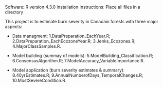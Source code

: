 Software: R version 4.3.0
Installation Instructions: Place all files in a directory

This project is to estimate burn severity in Canadain forests with three major aspects:

- Data managment:
1.DataPreparation_EachYear.R;
2.DataPreparation_EachEcozoneYear.R;
3.Jenks_Ecozones.R;
4.MajorClassSamples.R.
  
- Model building (summay of models):
5.ModelBuilding_Classification.R;
6.ConsensusAlgorithm.R;
7.ModelAccuracy_VariableImportance.R.

- Model application (burn severity estimates & summary):
8.40yrEstimates.R;
9.AnnualNumberofDays_TemporalChanges.R;
10.MostSevereCondition.R.
